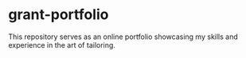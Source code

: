 # grant-portfolio
This repository serves as an online portfolio showcasing my skills and experience in the art of tailoring.
